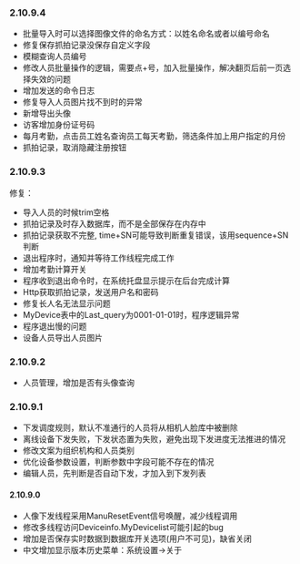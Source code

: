 
### 2.10.9.4
- 批量导入时可以选择图像文件的命名方式：以姓名命名或者以编号命名
- 修复保存抓拍记录没保存自定义字段
- 模糊查询人员编号
- 修改人员批量操作的逻辑，需要点+号，加入批量操作，解决翻页后前一页选择失效的问题
- 增加发送的命令日志
- 修复导入人员图片找不到时的异常
- 新增导出头像
- 访客增加身份证号码
- 每月考勤，点击员工姓名查询员工每天考勤，筛选条件加上用户指定的月份
- 抓拍记录，取消隐藏注册按钮

### 2.10.9.3
修复：
- 导入人员的时候trim空格
- 抓拍记录及时存入数据库，而不是全部保存在内存中
- 抓拍记录获取不完整, time+SN可能导致判断重复错误，该用sequence+SN判断
- 退出程序时，通知并等待工作线程完成工作
- 增加考勤计算开关
- 程序收到退出命令时，在系统托盘显示提示在后台完成计算
- Http获取抓拍记录，发送用户名和密码
- 修复长人名无法显示问题
- MyDevice表中的Last_query为0001-01-01时，程序逻辑异常
- 程序退出慢的问题
- 设备人员导出人员图片

### 2.10.9.2
- 人员管理，增加是否有头像查询

### 2.10.9.1
- 下发调度规则，默认不准通行的人员将从相机人脸库中被删除
- 离线设备下发失败，下发状态置为失败，避免出现下发进度无法推进的情况
- 修改文案为组织机构和人员类别
- 优化设备参数设置，判断参数中字段可能不存在的情况
- 编辑人员，先判断是否自动下发，才加入到下发列表

#### 2.10.9.0
- 人像下发线程采用ManuResetEvent信号唤醒，减少线程调用
- 修改多线程访问Deviceinfo.MyDevicelist可能引起的bug
- 增加是否保存实时数据到数据库开关选项(用户不可见)，缺省关闭
- 中文增加显示版本历史菜单：系统设置->关于

